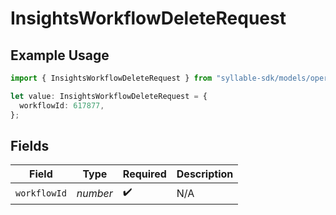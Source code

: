 # InsightsWorkflowDeleteRequest

## Example Usage

```typescript
import { InsightsWorkflowDeleteRequest } from "syllable-sdk/models/operations";

let value: InsightsWorkflowDeleteRequest = {
  workflowId: 617877,
};
```

## Fields

| Field              | Type               | Required           | Description        |
| ------------------ | ------------------ | ------------------ | ------------------ |
| `workflowId`       | *number*           | :heavy_check_mark: | N/A                |